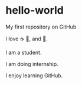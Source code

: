 # hello-world

My first repository on GitHub

I love :coffee: :pizza:, and :dancer:.

I am a student.

I am doing internship.

I enjoy learning GitHub.


